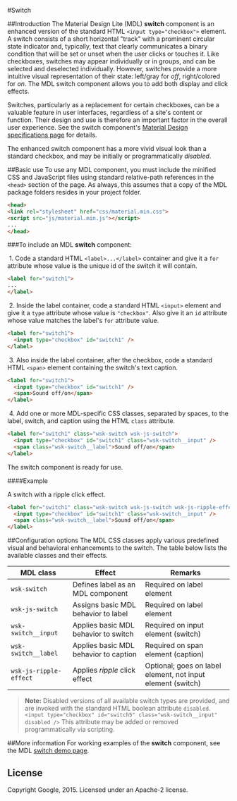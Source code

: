#Switch

##Introduction
The Material Design Lite (MDL) **switch** component is an enhanced version of the standard HTML `<input type="checkbox">` element. A switch consists of a short horizontal "track" with a prominent circular state indicator and, typically, text that clearly communicates a binary condition that will be set or unset when the user clicks or touches it. Like checkboxes, switches may appear individually or in groups, and can be selected and deselected individually. However, switches provide a more intuitive visual representation of their state: left/gray for *off*, right/colored for *on*. The MDL switch component allows you to add both display and click effects.

Switches, particularly as a replacement for certain checkboxes, can be a valuable feature in user interfaces, regardless of a site's content or function. Their design and use is therefore an important factor in the overall user experience. See the switch component's [Material Design specifications page](http://www.google.com/design/spec/components/switches.html) for details. 

The enhanced switch component has a more vivid visual look than a standard checkbox, and may be initially or programmatically *disabled*.

##Basic use
To use any MDL component, you must include the minified CSS and JavaScript files using standard relative-path references in the `<head>` section of the page. As always, this assumes that a copy of the MDL package folders resides in your project folder.

```html
<head>
<link rel="stylesheet" href="css/material.min.css">
<script src="js/material.min.js"></script>
...
</head>
```

###To include an MDL **switch** component:

&nbsp;1. Code a standard HTML `<label>...</label>` container and give it a `for` attribute whose value is the unique id of the switch it will contain.
```html
<label for="switch1">
...
</label>
```
&nbsp;2. Inside the label container, code a standard HTML `<input>` element and give it a `type` attribute whose value is `"checkbox"`. Also give it an `id` attribute whose value matches the label's `for` attribute value.
```html
<label for="switch1">
  <input type="checkbox" id="switch1" />
</label>
```
&nbsp;3. Also inside the label container, after the checkbox, code a standard HTML `<span>` element containing the switch's text caption.
```html
<label for="switch1">
  <input type="checkbox" id="switch1" />
  <span>Sound off/on</span>
</label>
```
&nbsp;4. Add one or more MDL-specific CSS classes, separated by spaces, to the label, switch, and caption using the HTML `class` attribute.
```html
<label for="switch1" class="wsk-switch wsk-js-switch">
  <input type="checkbox" id="switch1" class="wsk-switch__input" />
  <span class="wsk-switch__label">Sound off/on</span>
</label>
```

The switch component is ready for use.

####Example

A switch with a ripple click effect.

```html
<label for="switch1" class="wsk-switch wsk-js-switch wsk-js-ripple-effect">
  <input type="checkbox" id="switch1" class="wsk-switch__input" />
  <span class="wsk-switch__label">Sound off/on</span>
</label>
```

##Configuration options
The MDL CSS classes apply various predefined visual and behavioral enhancements to the switch. The table below lists the available classes and their effects.

| MDL class | Effect | Remarks |
|-----------|--------|---------|
| `wsk-switch` | Defines label as an MDL component | Required on label element|
| `wsk-js-switch` | Assigns basic MDL behavior to label | Required on label element |
| `wsk-switch__input` | Applies basic MDL behavior to switch | Required on input element (switch) |
| `wsk-switch__label` | Applies basic MDL behavior to caption | Required on span element (caption) |
| `wsk-js-ripple-effect` | Applies *ripple* click effect | Optional; goes on label element, not input element (switch) |

>**Note:** Disabled versions of all available switch types are provided, and are invoked with the standard HTML boolean attribute `disabled`. `<input type="checkbox" id="switch5" class="wsk-switch__input" disabled />`
>This attribute may be added or removed programmatically via scripting.

##More information
For working examples of the **switch** component, see the MDL [switch demo page](www.github.com/google/material-design-lite/src/switch/demo.html).

## License

Copyright Google, 2015. Licensed under an Apache-2 license.

